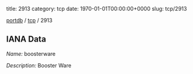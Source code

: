 title: 2913
category: tcp
date: 1970-01-01T00:00:00+0000
slug: tcp/2913

[portdb](/) / [tcp](/category/tcp.html) / 2913


## IANA Data

_Name:_ boosterware

_Description:_ Booster Ware

